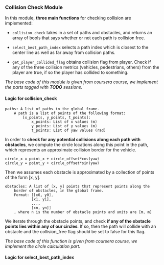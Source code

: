 
### Collision Check Module

In this module, **three main functions** for checking collision are implemented:

- `collision_check` takes in a set of paths and obstacles, and returns an array of bools that says whether or not each path is collision free.

- `select_best_path_index` selects a path index which is closest to the center line as well as far away from collision paths.

- `get_player_collided_flag` obtains collision flag from player. Check if any of the three collision metrics (vehicles, pedestrians, others) from the player are true, if so the player has collided to something.

*The base code of this module is given from coursera course, we implement the parts tagged with **TODO** sessions.*
#### Logic for collision_check

    paths: A list of paths in the global frame.
        A path is a list of points of the following format:
            [x_points, y_points, t_points]:
                x_points: List of x values (m)
                y_points: List of y values (m)
                t_points: List of yaw values (rad)

In order to **check for any potential collisions along each path with obstacles**, we compute the circle locations along this point in the path, which represents an approximate collision border for the vehicle.

    circle_x = point_x + circle_offset*cos(yaw)
    circle_y = point_y + circle_offset*sin(yaw)

Then we assumes each obstacle is approximated by a collection of points of the form [x, y].

    obstacles: A list of [x, y] points that represent points along the
        border of obstacles, in the global frame.
        Format: [[x0, y0],
                [x1, y1],
                ...,
                [xn, yn]]
        , where n is the number of obstacle points and units are [m, m]

We iterate through the obstacle points, and check **if any of the obstacle points lies within any of our circles**. If so, then the path will collide with an obstacle and the collision_free flag should be set to false for this flag.

*The base code of this function is given from coursera course, we implement the circle calculation part.*



#### Logic for select_best_path_index